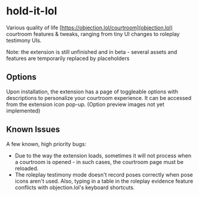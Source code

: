 # hold-it-lol
Various quality of life [https://objection.lol/courtroom](objection.lol) courtroom features & tweaks, ranging from tiny UI changes to roleplay testimony UIs.

Note: the extension is still unfinished and in beta - several assets and features are temporarily replaced by placeholders

## Options

Upon installation, the extension has a page of toggleable options with descriptions to personalize your courtroom experience. It can be accessed from the extension icon pop-up. (Option preview images not yet implemented)

## Known Issues

A few known, high priority bugs:

- Due to the way the extension loads, sometimes it will not process when a courtroom is opened - in such cases, the courtroom page must be reloaded. 
- The roleplay testimony mode doesn't record poses correctly when pose icons aren't used. Also, typing in a table in the roleplay evidence feature conflicts with objection.lol's keyboard shortcuts.
